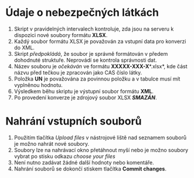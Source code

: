 # Údaje o nebezpečných látkách

1. Skript v pravidelných intervalech kontroluje, zda jsou na serveru k dispozici nové soubory formátu **XLSX**.
2. Každý soubor formátu XLSX je považován za vstupní data pro konverzi do XML.
3. Skript *předpokládá*, že soubor je správně formátován v předem dohodnuté struktuře. Neprovádí se kontrola správnosti dat.
4. Název souboru je *očekáván* ve formátu **XXXXX-XXX-X***.xlsx*, kde část názvu před tečkou je zpracován jako CAS číslo látky.
5. Položka **UN** je považována za povinnou položku a v tabulce musí mít vyplněnou hodnotu.
4. Výsledkem běhu skriptu je výstupní soubor formátu **XML**.
5. Po provedení konverze je zdrojový soubor XLSX ***SMAZÁN***.

# Nahrání vstupních souborů
1. Použitím tlačítka *Upload files* v nástrojové liště nad seznamem souborů je možno nahrát nové soubory.
2. Soubory lze na nahrávací okno přetáhnout myší nebo je možno soubory vybrat po stisku odkazu *choose your files*
3. Není nutno zadávat žádné další hodnoty nebo komentáře.
4. Nahrání souborů se dokončí stiskem tlačítka **Commit changes**.